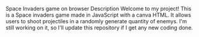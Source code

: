 Space Invaders game on browser
Description
Welcome to my project! 
This is a Space invaders game made in JavaScript with a canva HTML. It allows users to shoot projectiles in a randomly generate quantity of enemys. I'm still working on it, so I'll update this repository if I get any new coding done.
